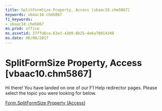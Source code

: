 ```yaml
---
title: SplitFormSize Property, Access [vbaac10.chm5867]
keywords: vbaac10.chm5867
f1_keywords:
- vbaac10.chm5867
ms.prod: office
ms.assetid: 27ffd6ca-63e3-4389-8b25-4e6a70014348
ms.date: 06/08/2017
---
```



# SplitFormSize Property, Access [vbaac10.chm5867]

Hi there! You have landed on one of our F1 Help redirector pages. Please select the topic you were looking for below.

[Form.SplitFormSize Property (Access)](http://msdn.microsoft.com/library/2fb63076-aebe-23ef-2a11-1c7b1b82ccb1%28Office.15%29.aspx)

